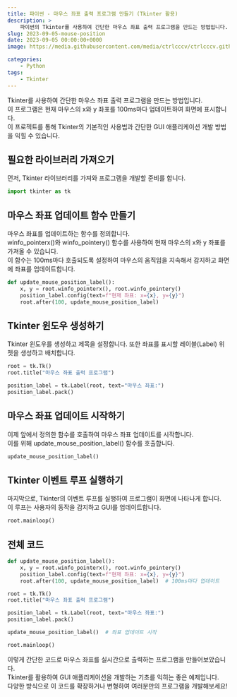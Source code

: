 ```yaml
---
title: 파이썬 - 마우스 좌표 출력 프로그램 만들기 (Tkinter 활용)
description: >  
    파이썬의 Tkinter를 사용하여 간단한 마우스 좌표 출력 프로그램을 만드는 방법입니다.   
slug: 2023-09-05-mouse-position
date: 2023-09-05 00:00:00+0000
image: https://media.githubusercontent.com/media/ctrlcccv/ctrlcccv.github.io/master/assets/img/post/mouse-position.webp

categories:
    - Python
tags:
    - Tkinter
---
```

Tkinter를 사용하여 간단한 마우스 좌표 출력 프로그램을 만드는 방법입니다.   
이 프로그램은 현재 마우스의 x와 y 좌표를 100ms마다 업데이트하여 화면에 표시합니다.   
이 프로젝트를 통해 Tkinter의 기본적인 사용법과 간단한 GUI 애플리케이션 개발 방법을 익힐 수 있습니다.   

## 필요한 라이브러리 가져오기
먼저, Tkinter 라이브러리를 가져와 프로그램을 개발할 준비를 합니다.  

```python
import tkinter as tk
```

## 마우스 좌표 업데이트 함수 만들기
마우스 좌표를 업데이트하는 함수를 정의합니다.   
winfo_pointerx()와 winfo_pointery() 함수를 사용하여 현재 마우스의 x와 y 좌표를 가져올 수 있습니다.   
이 함수는 100ms마다 호출되도록 설정하여 마우스의 움직임을 지속해서 감지하고 화면에 좌표를 업데이트합니다.

```python
def update_mouse_position_label():
    x, y = root.winfo_pointerx(), root.winfo_pointery()
    position_label.config(text=f"현재 좌표: x={x}, y={y}")
    root.after(100, update_mouse_position_label)
```

## Tkinter 윈도우 생성하기
Tkinter 윈도우를 생성하고 제목을 설정합니다. 또한 좌표를 표시할 레이블(Label) 위젯을 생성하고 배치합니다.

```python
root = tk.Tk()
root.title("마우스 좌표 출력 프로그램")

position_label = tk.Label(root, text="마우스 좌표:")
position_label.pack()
```

## 마우스 좌표 업데이트 시작하기
이제 앞에서 정의한 함수를 호출하여 마우스 좌표 업데이트를 시작합니다.   
이를 위해 update_mouse_position_label() 함수를 호출합니다.

```python
update_mouse_position_label()
```

<script async src="https://pagead2.googlesyndication.com/pagead/js/adsbygoogle.js?client=ca-pub-8535540836842352" crossorigin="anonymous"></script>
<ins class="adsbygoogle"
     style="display:block; text-align:center;"
     data-ad-layout="in-article"
     data-ad-format="fluid"
     data-ad-client="ca-pub-8535540836842352"
     data-ad-slot="2974559225"></ins>
<script>
     (adsbygoogle = window.adsbygoogle || []).push({});
</script>

## Tkinter 이벤트 루프 실행하기
마지막으로, Tkinter의 이벤트 루프를 실행하여 프로그램이 화면에 나타나게 합니다.   
이 루프는 사용자의 동작을 감지하고 GUI를 업데이트합니다.

```python
root.mainloop()
```

## 전체 코드

```python
def update_mouse_position_label():
    x, y = root.winfo_pointerx(), root.winfo_pointery()
    position_label.config(text=f"현재 좌표: x={x}, y={y}")
    root.after(100, update_mouse_position_label)  # 100ms마다 업데이트

root = tk.Tk()
root.title("마우스 좌표 출력 프로그램")

position_label = tk.Label(root, text="마우스 좌표:")
position_label.pack()

update_mouse_position_label()  # 좌표 업데이트 시작

root.mainloop() 
```
이렇게 간단한 코드로 마우스 좌표를 실시간으로 출력하는 프로그램을 만들어보았습니다.   
Tkinter를 활용하여 GUI 애플리케이션을 개발하는 기초를 익히는 좋은 예제입니다.     
다양한 방식으로 이 코드를 확장하거나 변형하여 여러분만의 프로그램을 개발해보세요!    